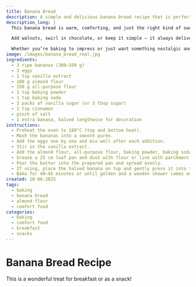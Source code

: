 ```yaml
---
title: Banana Bread
description: A simple and delicious banana bread recipe that is perfect for using as a buffer before discussing your dating status.
description_long: |
  This banana bread is warm, comforting, and just the right kind of sweet — like a hug from the oven. Born from overripe bananas and a need for something cozy, it’s now a staple in my Utrecht kitchen. Moist, flavorful, and easy to whip up with pantry basics, it’s a recipe I come back to again and again.

  Add walnuts, swirl in chocolate, or keep it simple — it always delivers. It’s also surprisingly effective as a peace offering, housewarming gift, or, let’s be honest, the perfect buffer before discussing your dating status.

  Whether you’re baking to impress or just want something nostalgic and nourishing, this loaf has you covered — byte by bite.
image: /images/banana_bread_real.jpg
ingredients:
  - 3 ripe bananas (300–350 g)
  - 3 eggs
  - 1 tsp vanilla extract
  - 100 g almond flour
  - 150 g all-purpose flour
  - 1 tsp baking powder
  - 1 tsp baking soda
  - 3 packs of vanilla sugar (or 3 tbsp sugar)
  - 1 tsp cinnamon
  - pinch of salt
  - 1 extra banana, halved lengthwise for decoration
instructions:
  - Preheat the oven to 180°C (top and bottom heat).
  - Mash the bananas into a smooth purée.
  - Add the eggs one by one and mix well after each addition.
  - Stir in the vanilla extract.
  - Add the almond flour, all-purpose flour, baking powder, baking soda, suger, cinnamon and salt. Mix until just combined.
  - Grease a 25 cm loaf pan and dust with flour or line with parchment paper.
  - Pour the batter into the prepared pan and spread evenly.
  - If using, place the halved banana on top and gently press it into the batter.
  - Bake for 40–45 minutes or until golden and a wooden skewer comes out clean.
created: 10-06-2025
tags:
  - baking
  - banana bread
  - almond flour
  - comfort food
categories:
  - baking
  - comfort food
  - breakfast
  - snacks
---
```


# Banana Bread Recipe

This is a wonderful treat for breakfast or as a snack!

